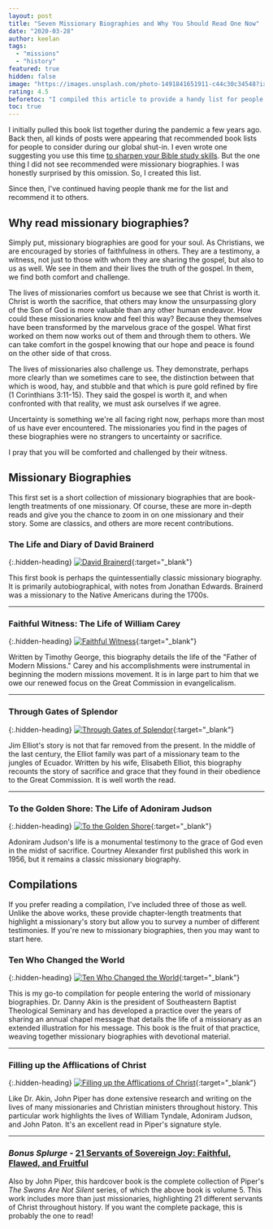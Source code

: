 ```yaml
---
layout: post
title: "Seven Missionary Biographies and Why You Should Read One Now"
date: "2020-03-28"
author: keelan
tags: 
  - "missions"
  - "history"
featured: true
hidden: false
image: "https://images.unsplash.com/photo-1491841651911-c44c30c34548?ixlib=rb-4.0.3&ixid=M3wxMjA3fDB8MHxwaG90by1wYWdlfHx8fGVufDB8fHx8fA%3D%3D&auto=format&fit=crop&w=1740&q=80"
rating: 4.5
beforetoc: "I compiled this article to provide a handy list for people wanting to read their first missionary biography."
toc: true
---
```


<!-- An attempt at hiding headings with a style tag -->
<style>
.hidden-heading {
  display: none;
}
</style>

I initially pulled this book list together during the pandemic a few years ago. Back then, all kinds of posts were appearing that recommended book lists for people to consider during our global shut-in. I even wrote one suggesting you use this time [to sharpen your Bible study skills](https://blog.keelancook.com/2020/03/now-is-the-time-to-do-that-bible-study-free-resources.html). But the one thing I did not see recommended were missionary biographies. I was honestly surprised by this omission. So, I created this list.

Since then, I've continued having people thank me for the list and recommend it to others.

## Why read missionary biographies?

Simply put, missionary biographies are good for your soul. As Christians, we are encouraged by stories of faithfulness in others. They are a testimony, a witness, not just to those with whom they are sharing the gospel, but also to us as well. We see in them and their lives the truth of the gospel. In them, we find both comfort and challenge.

The lives of missionaries comfort us because we see that Christ is worth it. Christ is worth the sacrifice, that others may know the unsurpassing glory of the Son of God is more valuable than any other human endeavor. How could these missionaries know and feel this way? Because they themselves have been transformed by the marvelous grace of the gospel. What first worked on them now works out of them and through them to others. We can take comfort in the gospel knowing that our hope and peace is found on the other side of that cross.

The lives of missionaries also challenge us. They demonstrate, perhaps more clearly than we sometimes care to see, the distinction between that which is wood, hay, and stubble and that which is pure gold refined by fire (1 Corinthians 3:11-15). They said the gospel is worth it, and when confronted with that reality, we must ask ourselves if we agree.

Uncertainty is something we're all facing right now, perhaps more than most of us have ever encountered. The missionaries you find in the pages of these biographies were no strangers to uncertainty or sacrifice.

I pray that you will be comforted and challenged by their witness.

## Missionary Biographies

This first set is a short collection of missionary biographies that are book-length treatments of one missionary. Of course, these are more in-depth reads and give you the chance to zoom in on one missionary and their story. Some are classics, and others are more recent contributions.

### The Life and Diary of David Brainerd 
{:.hidden-heading}
[![David Brainerd](images/post-images/bio-david-brainerd.png)](https://amzn.to/4k8VbRY){:target="_blank"}

This first book is perhaps the quintessentially classic missionary biography. It is primarily autobiographical, with notes from Jonathan Edwards. Brainerd was a missionary to the Native Americans during the 1700s.

* * *

### Faithful Witness: The Life of William Carey 
{:.hidden-heading}
[![Faithful Witness](images/post-images/bio-faithful-witness-carey.png)](https://amzn.to/43jeiCZ){:target="_blank"}

Written by Timothy George, this biography details the life of the "Father of Modern Missions." Carey and his accomplishments were instrumental in beginning the modern missions movement. It is in large part to him that we owe our renewed focus on the Great Commission in evangelicalism.

* * *

### Through Gates of Splendor 
{:.hidden-heading}
[![Through Gates of Splendor](images/post-images/bio-gates-of-splendor-elliot.png)](https://amzn.to/3H7Kpg7){:target="_blank"}

Jim Elliot's story is not that far removed from the present. In the middle of the last century, the Elliot family was part of a missionary team to the jungles of Ecuador. Written by his wife, Elisabeth Elliot, this biography recounts the story of sacrifice and grace that they found in their obedience to the Great Commission. It is well worth the read.

* * *
### To the Golden Shore: The Life of Adoniram Judson 
{:.hidden-heading}
[![To the Golden Shore](images/post-images/bio-golden-shore-judson.png)](https://amzn.to/43wK5iz){:target="_blank"}

Adoniram Judson's life is a monumental testimony to the grace of God even in the midst of sacrifice. Courtney Alexander first published this work in 1956, but it remains a classic missionary biography.

## Compilations

If you prefer reading a compilation, I've included three of those as well. Unlike the above works, these provide chapter-length treatments that highlight a missionary's story but allow you to survey a number of different testimonies. If you're new to missionary biographies, then you may want to start here.

### Ten Who Changed the World 
{:.hidden-heading}
[![Ten Who Changed the World](images/post-images/bio-ten-who-changed.png)](https://amzn.to/3H7rD8M){:target="_blank"}

This is my go-to compilation for people entering the world of missionary biographies. Dr. Danny Akin is the president of Southeastern Baptist Theological Seminary and has developed a practice over the years of sharing an annual chapel message that details the life of a missionary as an extended illustration for his message. This book is the fruit of that practice, weaving together missionary biographies with devotional material.

* * *

### Filling up the Afflications of Christ 
{:.hidden-heading}
[![Filling up the Afflications of Christ](images/post-images/bio-filling-up-afflications.png)](https://amzn.to/4k6OPTb){:target="_blank"}

Like Dr. Akin, John Piper has done extensive research and writing on the lives of many missionaries and Christian ministers throughout history. This particular work highlights the lives of William Tyndale, Adoniram Judson, and John Paton. It's an excellent read in Piper's signature style.

* * *


### _Bonus Splurge -_ [21 Servants of Sovereign Joy: Faithful, Flawed, and Fruitful](https://amzn.to/3dDSllS)

Also by John Piper, this hardcover book is the complete collection of Piper's _The Swans Are Not Silent_ series, of which the above book is volume 5. This work includes more than just missionaries, highlighting 21 different servants of Christ throughout history. If you want the complete package, this is probably the one to read!
